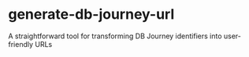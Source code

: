 # generate-db-journey-url

A straightforward tool for transforming DB Journey identifiers into user-friendly URLs
